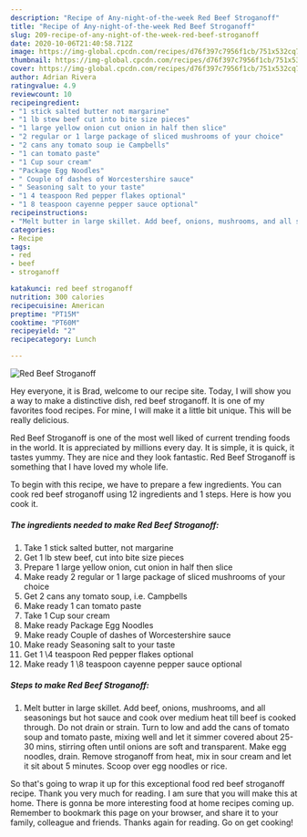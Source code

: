 ```yaml
---
description: "Recipe of Any-night-of-the-week Red Beef Stroganoff"
title: "Recipe of Any-night-of-the-week Red Beef Stroganoff"
slug: 209-recipe-of-any-night-of-the-week-red-beef-stroganoff
date: 2020-10-06T21:40:58.712Z
image: https://img-global.cpcdn.com/recipes/d76f397c7956f1cb/751x532cq70/red-beef-stroganoff-recipe-main-photo.jpg
thumbnail: https://img-global.cpcdn.com/recipes/d76f397c7956f1cb/751x532cq70/red-beef-stroganoff-recipe-main-photo.jpg
cover: https://img-global.cpcdn.com/recipes/d76f397c7956f1cb/751x532cq70/red-beef-stroganoff-recipe-main-photo.jpg
author: Adrian Rivera
ratingvalue: 4.9
reviewcount: 10
recipeingredient:
- "1 stick salted butter not margarine"
- "1 lb stew beef cut into bite size pieces"
- "1 large yellow onion cut onion in half then slice"
- "2 regular or 1 large package of sliced mushrooms of your choice"
- "2 cans any tomato soup ie Campbells"
- "1 can tomato paste"
- "1 Cup sour cream"
- "Package Egg Noodles"
- " Couple of dashes of Worcestershire sauce"
- " Seasoning salt to your taste"
- "1 4 teaspoon Red pepper flakes optional"
- "1 8 teaspoon cayenne pepper sauce optional"
recipeinstructions:
- "Melt butter in large skillet. Add beef, onions, mushrooms, and all seasonings but hot sauce and cook over medium heat till beef is cooked through. Do not drain or strain. Turn to low and add the cans of tomato soup and tomato paste, mixing well and let it simmer covered about 25-30 mins, stirring often until onions are soft and transparent. Make egg noodles, drain. Remove stroganoff from heat, mix in sour cream and let it sit about 5 minutes. Scoop over egg noodles or rice."
categories:
- Recipe
tags:
- red
- beef
- stroganoff

katakunci: red beef stroganoff 
nutrition: 300 calories
recipecuisine: American
preptime: "PT15M"
cooktime: "PT60M"
recipeyield: "2"
recipecategory: Lunch

---
```



![Red Beef Stroganoff](https://img-global.cpcdn.com/recipes/d76f397c7956f1cb/751x532cq70/red-beef-stroganoff-recipe-main-photo.jpg)

Hey everyone, it is Brad, welcome to our recipe site. Today, I will show you a way to make a distinctive dish, red beef stroganoff. It is one of my favorites food recipes. For mine, I will make it a little bit unique. This will be really delicious.

Red Beef Stroganoff is one of the most well liked of current trending foods in the world. It is appreciated by millions every day. It is simple, it is quick, it tastes yummy. They are nice and they look fantastic. Red Beef Stroganoff is something that I have loved my whole life.




To begin with this recipe, we have to prepare a few ingredients. You can cook red beef stroganoff using 12 ingredients and 1 steps. Here is how you cook it.

<!--inarticleads1-->

##### The ingredients needed to make Red Beef Stroganoff:

1. Take 1 stick salted butter, not margarine
1. Get 1 lb stew beef, cut into bite size pieces
1. Prepare 1 large yellow onion, cut onion in half then slice
1. Make ready 2 regular or 1 large package of sliced mushrooms of your choice
1. Get 2 cans any tomato soup, i.e. Campbells
1. Make ready 1 can tomato paste
1. Take 1 Cup sour cream
1. Make ready Package Egg Noodles
1. Make ready  Couple of dashes of Worcestershire sauce
1. Make ready  Seasoning salt to your taste
1. Get 1 \4 teaspoon Red pepper flakes optional
1. Make ready 1 \8 teaspoon cayenne pepper sauce optional




<!--inarticleads2-->

##### Steps to make Red Beef Stroganoff:

1. Melt butter in large skillet. Add beef, onions, mushrooms, and all seasonings but hot sauce and cook over medium heat till beef is cooked through. Do not drain or strain. Turn to low and add the cans of tomato soup and tomato paste, mixing well and let it simmer covered about 25-30 mins, stirring often until onions are soft and transparent. Make egg noodles, drain. Remove stroganoff from heat, mix in sour cream and let it sit about 5 minutes. Scoop over egg noodles or rice.




So that's going to wrap it up for this exceptional food red beef stroganoff recipe. Thank you very much for reading. I am sure that you will make this at home. There is gonna be more interesting food at home recipes coming up. Remember to bookmark this page on your browser, and share it to your family, colleague and friends. Thanks again for reading. Go on get cooking!
